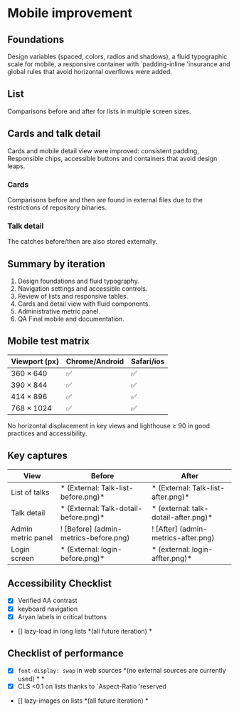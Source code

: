 # Mobile improvement

## Foundations

Design variables (spaced, colors, radios and shadows), a fluid typographic scale for mobile, a responsive container with `padding-inline 'insurance and global rules that avoid horizontal overflows were added.

## List

Comparisons before and after for lists in multiple screen sizes.


## Cards and talk detail

Cards and mobile detail view were improved: consistent padding,
Responsible chips, accessible buttons and containers that avoid design leaps.

### Cards
Comparisons before and then are found in external files due to the restrictions of repository binaries.

### Talk detail
The catches before/then are also stored externally.

## Summary by iteration

1. Design foundations and fluid typography.
2. Navigation settings and accessible controls.
3. Review of lists and responsive tables.
4. Cards and detail view with fluid components.
5. Administrative metric panel.
6. QA Final mobile and documentation.

## Mobile test matrix

| Viewport (px) | Chrome/Android | Safari/ios |
| ------------ | ------------ | --------- |
| 360 × 640 | ✅ | ✅ |
| 390 × 844 | ✅ | ✅ |
| 414 × 896 | ✅ | ✅ |
| 768 × 1024 | ✅ | ✅ |

No horizontal displacement in key views and lighthouse ≥ 90 in good practices and accessibility.

## Key captures

| View | Before | After |
| --------------------------- | -------------------------------------- | -----------------------------------------------------------------------------------------------------
| List of talks | * (External: Talk-list-before.png)* | * (External: Talk-list-after.png)* |
| Talk detail | * (External: Talk-dotail-before.png)* | * (external: talk-dotail-after.png)* |
| Admin metric panel | ! [Before] (admin-metrics-before.png) | ! [After] (admin-metrics-after.png) |
| Login screen | * (External: login-before.png)* | * (external: login-affter.png)* |

## Accessibility Checklist

- [x] Verified AA contrast
- [x] keyboard navigation
- [x] Aryan labels in critical buttons
- [] lazy-load in long lists *(all future iteration) *

## Checklist of performance

- [x] `font-display: swap` in web sources *(no external sources are currently used) * *
- [X] CLS <0.1 on lists thanks to `Aspect-Ratio 'reserved
- [] lazy-images on lists *(all future iteration) *